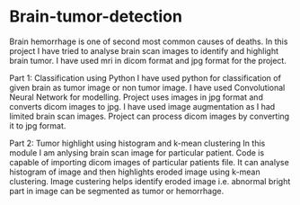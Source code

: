 # Brain-tumor-detection

Brain hemorrhage is one of second most common causes of deaths. In this project I have tried to analyse brain scan images to identify and highlight brain tumor. I have used mri in dicom format and jpg format for the project.

Part 1: Classification using Python
I have used python for classification of given brain as tumor image or non tumor image. I have used Convolutional Neural Network for modelling. Project uses images in jpg format and converts dicom images to jpg. I have used image augmentation as I had limited brain scan images. Project can process dicom images by converting it to jpg format.

Part 2: Tumor highlight using histogram and k-mean clustering
In this module I am anlysing brain scan image for particular patient. Code is capable of importing dicom images of particular patients file. It can analyse histogram of image and then highlights eroded image using k-mean clustering. Image custering helps identify eroded image i.e. abnormal bright part in image can be segmented as tumor or hemorrhage.
